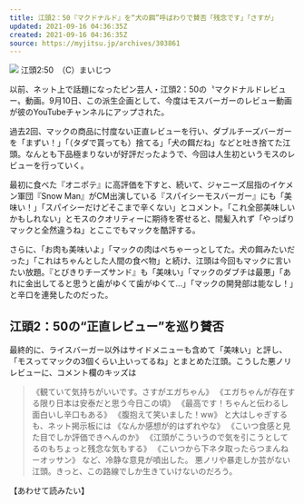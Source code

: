 ```yaml
---
title: 江頭2：50『マクドナルド』を“犬の餌”呼ばわりで賛否「残念です」「さすが」
updated: 2021-09-16 04:36:35Z
created: 2021-09-16 04:36:35Z
source: https://myjitsu.jp/archives/303861
---
```


![](https://myjitsu.jp/wp-content/uploads/2018/02/egashira2_50.jpg)
江頭2:50　（C）まいじつ

以前、ネット上で話題になったピン芸人・江頭2：50の〝マクドナルドレビュー〟動画。9月10日、この派生企画として、今度はモスバーガーのレビュー動画が彼のYouTubeチャンネルにアップされた。

過去2回、マックの商品に忖度ない正直レビューを行い、ダブルチーズバーガーを「まずい！」「（タダで貰っても）捨てる」「犬の餌だね」などと吐き捨てた江頭。なんとも下品極まりないが好評だったようで、今回は人生初というモスのレビューを行っていく。

最初に食べた『オニポテ』に高評価を下すと、続いて、ジャニーズ屈指のイケメン軍団『Snow Man』がCM出演している『スパイシーモスバーガー』にも「美味い！」「スパイシーだけどそこまで辛くない」とコメント。「これ全部美味しいかもしれない」とモスのクオリティーに期待を寄せると、間髪入れず「やっぱりマックと全然違うね」とここでもマックを酷評する。

さらに、「お肉も美味いよ」「マックの肉はぺちゃーっとしてた。犬の餌みたいだった」「これはちゃんとした人間の食べ物」と続け、江頭は今回もマックに言いたい放題。『とびきりチーズサンド』も「美味い」「マックのダブチは最悪」「あれに金出してると思うと歯がゆくて歯がゆくて…」「マックの開発部は能なし！」と辛口を連発したのだった。

## 江頭2：50の“正直レビュー”を巡り賛否

最終的に、ライスバーガー以外はサイドメニューも含めて「美味い」と評し、「モスってマックの3個くらい上いってるね」とまとめた江頭。こうした悪ノリレビューに、コメント欄のキッズは

> 《観ていて気持ちがいいです。さすがエガちゃん》
> 《エガちゃんが存在する限り日本は安泰だと思う今日この頃》
> 《最高です！ちゃんと伝わるし面白いし辛口もある》
> 《腹抱えて笑いました！ww》
と大はしゃぎするも、ネット掲示板には
> 《なんか感想が的はずれやな》
> 《こいつ食感と見た目でしか評価できへんのか》
> 《江頭がこういうので気を引こうとしてるのもちょっと残念な気もする》
> 《こいつから下ネタ取ったらつまんねーオッサン》
など、冷静な意見が噴出した。
悪ノリや暴走しか芸がない江頭。きっと、この路線でしか生きていけないのだろう。

【あわせて読みたい】